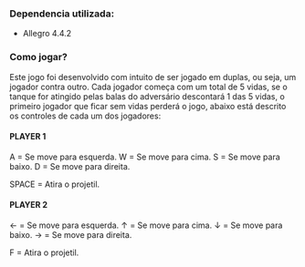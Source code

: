 <h3><b>Dependencia utilizada:</b></h3>

- Allegro 4.4.2

<h3><b>Como jogar?</b></h3>

Este jogo foi desenvolvido com intuito de ser jogado em duplas, ou seja, um jogador contra outro. Cada jogador começa com um total de 5 vidas, 
se o tanque for atingido pelas balas do adversário descontará 1 das 5 vidas, o primeiro jogador que ficar sem vidas perderá o jogo, abaixo está 
descrito os controles de cada um dos jogadores:

<h4><b>PLAYER 1</b></h4>

A = Se move para esquerda.
W = Se move para cima.
S = Se move para baixo.
D = Se move para direita.

SPACE = Atira o projetil.

<h4><b>PLAYER 2</b></h4>

← = Se move para esquerda.
↑ = Se move para cima.
↓ = Se move para baixo.
→ = Se move para direita.

F = Atira o projetil.

